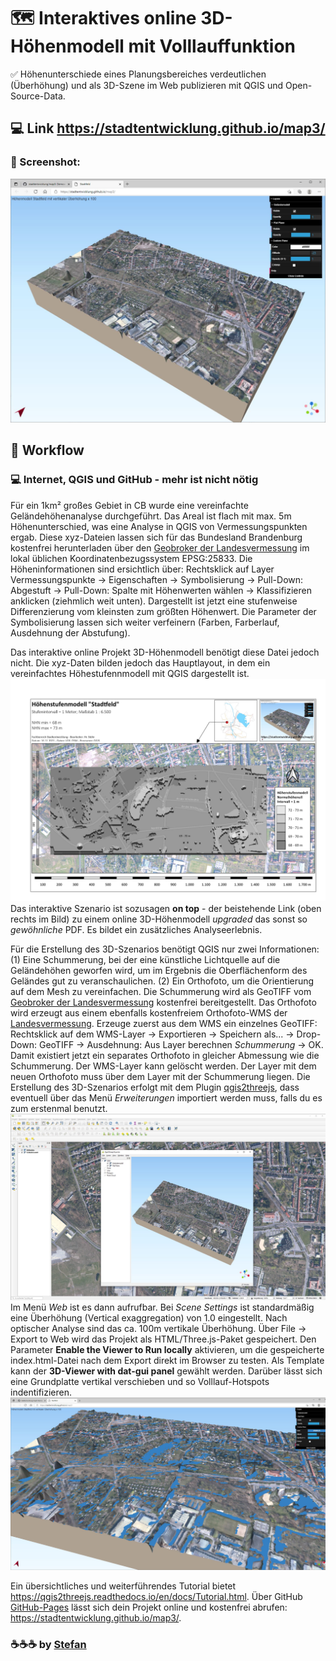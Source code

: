 # :world_map: Interaktives online 3D-Höhenmodell mit Volllauffunktion
:white_check_mark: Höhenunterschiede eines Planungsbereiches verdeutlichen (Überhöhung) und als 3D-Szene im Web publizieren mit QGIS und Open-Source-Data.

## :computer: Link https://stadtentwicklung.github.io/map3/

### :camera_flash: Screenshot:
![Screenshot der GitHub-Pages App](https://raw.githubusercontent.com/stadtentwicklung/map3/master/img/screenshot.JPG)

## :rocket: Workflow

### :computer: Internet, QGIS und GitHub - mehr ist nicht nötig

Für ein 1km² großes Gebiet in CB wurde eine vereinfachte Geländehöhenanalyse durchgeführt. Das Areal ist flach mit max. 5m Höhenunterschied, was eine Analyse in QGIS von Vermessungspunkten ergab. Diese xyz-Dateien lassen sich für das Bundesland Brandenburg kostenfrei herunterladen über den [Geobroker der Landesvermessung](https://geobroker.geobasis-bb.de/basiskarte.php?mode=startup&aProductId=488a2b53-564f-43eb-88ec-0d87bb43ed20) im lokal üblichen Koordinatenbezugssystem EPSG:25833. Die Höheninformationen sind ersichtlich über: Rechtsklick auf Layer Vermessungspunkte -> Eigenschaften -> Symbolisierung -> Pull-Down: Abgestuft -> Pull-Down: Spalte mit Höhenwerten wählen -> Klassifizieren anklicken (ziehmlich weit unten). Dargestellt ist jetzt eine stufenweise Differenzierung vom kleinsten zum größten Höhenwert. Die Parameter der Symbolisierung lassen sich weiter verfeinern (Farben, Farberlauf, Ausdehnung der Abstufung).

Das interaktive online Projekt 3D-Höhenmodell benötigt diese Datei jedoch nicht. Die xyz-Daten bilden jedoch das Hauptlayout, in dem ein vereinfachtes Höhestufennmodell mit QGIS dargestellt ist.
![Screenshot der PDF mit Höhenstufenmodell und Link zum interaktiven Höhenmodell](https://raw.githubusercontent.com/stadtentwicklung/map3/master/img/stufen.jpg)
Das interaktive Szenario ist sozusagen **on top** - der beistehende Link (oben rechts im Bild) zu einem online 3D-Höhenmodell _upgraded_ das sonst so _gewöhnliche_ PDF. Es bildet ein zusätzliches Analyseerlebnis. 

Für die Erstellung des 3D-Szenarios benötigt QGIS nur zwei Informationen: (1) Eine Schummerung, bei der eine künstliche Lichtquelle auf die Geländehöhen geworfen wird, um im Ergebnis die Oberflächenform des Geländes gut zu veranschaulichen. (2) Ein Orthofoto, um die Orientierung auf dem Mesh zu vereinfachen. Die Schummerung wird als GeoTIFF vom [Geobroker der Landesvermessung](https://geobroker.geobasis-bb.de/basiskarte.php?mode=startup&aProductId=488a2b53-564f-43eb-88ec-0d87bb43ed20) kostenfrei bereitgestellt. Das Orthofoto wird erzeugt aus einem ebenfalls kostenfreiem Orthofoto-WMS der [Landesvermessung](https://geobroker.geobasis-bb.de/gbss.php?MODE=GetProductInformation&PRODUCTID=253b7d3d-6b42-47dc-b127-682de078b7ae). Erzeuge zuerst aus dem WMS ein einzelnes GeoTIFF: Rechtsklick auf dem WMS-Layer -> Exportieren -> Speichern als... -> Drop-Down: GeoTIFF -> Ausdehnung: Aus Layer berechnen _Schummerung_ -> OK. Damit existiert jetzt ein separates Orthofoto in gleicher Abmessung wie die Schummerung. Der WMS-Layer kann gelöscht werden. Der Layer mit dem neuen Orthofoto muss über dem Layer mit der Schummerung liegen. Die Erstellung des 3D-Szenarios erfolgt mit dem Plugin [qgis2threejs](https://github.com/minorua/Qgis2threejs), dass eventuell über das Menü _Erweiterungen_ importiert werden muss, falls du es zum erstenmal benutzt.
![Screenshot Workflow](https://raw.githubusercontent.com/stadtentwicklung/map3/master/img/qgis.JPG)
Im Menü _Web_ ist es dann aufrufbar. Bei _Scene Settings_ ist standardmäßig eine Überhöhung (Vertical exaggregation) von 1.0 eingestellt. Nach optischer Analyse sind das ca. 100m vertikale Überhöhung. Über File -> Export to Web wird das Projekt als HTML/Three.js-Paket gespeichert. Den Parameter **Enable the Viewer to Run locally** aktivieren, um die gespeicherte index.html-Datei nach dem Export direkt im Browser zu testen. Als Template kann der **3D-Viewer with dat-gui panel** gewählt werden. Darüber lässt sich eine Grundplatte vertikal verschieben und so Volllauf-Hotspots indentifizieren.
![Screenshot mit Volllauffunktion](https://raw.githubusercontent.com/stadtentwicklung/map3/master/img/volllauf.JPG)

Ein übersichtliches und weiterführendes Tutorial bietet https://qgis2threejs.readthedocs.io/en/docs/Tutorial.html. Über GitHub [GitHub-Pages](https://pages.github.com/) lässt sich dein Projekt online und kostenfrei abrufen: https://stadtentwicklung.github.io/map3/.

### :coffee::coffee::coffee: by [Stefan](https://github.com/stefanstoehr)
